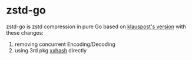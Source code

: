 zstd-go
===

zstd-go is zstd compression in pure Go based on [klauspost's version](https://github.com/klauspost/compress/tree/master/zstd) with
these changes:

1. removing concurrent Encoding/Decoding
2. using 3rd pkg [xxhash](https://github.com/cespare/xxhash) directly